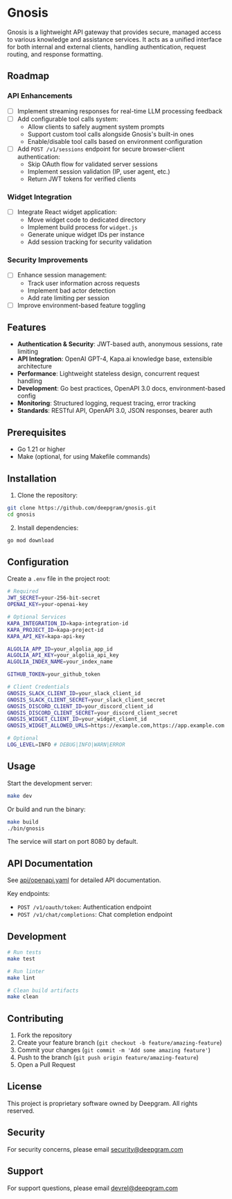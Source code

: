 # Gnosis

Gnosis is a lightweight API gateway that provides secure, managed access to various knowledge and assistance services. It acts as a unified interface for both internal and external clients, handling authentication, request routing, and response formatting.

## Roadmap

### API Enhancements

- [ ] Implement streaming responses for real-time LLM processing feedback
- [ ] Add configurable tool calls system:
  - Allow clients to safely augment system prompts
  - Support custom tool calls alongside Gnosis's built-in ones
  - Enable/disable tool calls based on environment configuration
- [ ] Add `POST /v1/sessions` endpoint for secure browser-client authentication:
  - Skip OAuth flow for validated server sessions
  - Implement session validation (IP, user agent, etc.)
  - Return JWT tokens for verified clients

### Widget Integration

- [ ] Integrate React widget application:
  - Move widget code to dedicated directory
  - Implement build process for `widget.js`
  - Generate unique widget IDs per instance
  - Add session tracking for security validation

### Security Improvements

- [ ] Enhance session management:
  - Track user information across requests
  - Implement bad actor detection
  - Add rate limiting per session
- [ ] Improve environment-based feature toggling

## Features

- **Authentication & Security**: JWT-based auth, anonymous sessions, rate limiting
- **API Integration**: OpenAI GPT-4, Kapa.ai knowledge base, extensible architecture
- **Performance**: Lightweight stateless design, concurrent request handling
- **Development**: Go best practices, OpenAPI 3.0 docs, environment-based config
- **Monitoring**: Structured logging, request tracing, error tracking
- **Standards**: RESTful API, OpenAPI 3.0, JSON responses, bearer auth

## Prerequisites

- Go 1.21 or higher
- Make (optional, for using Makefile commands)

## Installation

1. Clone the repository:

```sh
git clone https://github.com/deepgram/gnosis.git
cd gnosis
```

2. Install dependencies:

```sh
go mod download
```

## Configuration

Create a `.env` file in the project root:

```sh
# Required
JWT_SECRET=your-256-bit-secret
OPENAI_KEY=your-openai-key

# Optional Services
KAPA_INTEGRATION_ID=kapa-integration-id
KAPA_PROJECT_ID=kapa-project-id
KAPA_API_KEY=kapa-api-key

ALGOLIA_APP_ID=your_algolia_app_id
ALGOLIA_API_KEY=your_algolia_api_key
ALGOLIA_INDEX_NAME=your_index_name

GITHUB_TOKEN=your_github_token

# Client Credentials
GNOSIS_SLACK_CLIENT_ID=your_slack_client_id
GNOSIS_SLACK_CLIENT_SECRET=your_slack_client_secret
GNOSIS_DISCORD_CLIENT_ID=your_discord_client_id
GNOSIS_DISCORD_CLIENT_SECRET=your_discord_client_secret
GNOSIS_WIDGET_CLIENT_ID=your_widget_client_id
GNOSIS_WIDGET_ALLOWED_URLS=https://example.com,https://app.example.com

# Optional
LOG_LEVEL=INFO # DEBUG|INFO|WARN|ERROR
```

## Usage

Start the development server:

```sh
make dev
```

Or build and run the binary:

```sh
make build
./bin/gnosis
```

The service will start on port 8080 by default.

## API Documentation

See [api/openapi.yaml](./api/openapi.yaml) for detailed API documentation.

Key endpoints:

- `POST /v1/oauth/token`: Authentication endpoint
- `POST /v1/chat/completions`: Chat completion endpoint

## Development

```sh
# Run tests
make test

# Run linter
make lint

# Clean build artifacts
make clean
```

## Contributing

1. Fork the repository
2. Create your feature branch (`git checkout -b feature/amazing-feature`)
3. Commit your changes (`git commit -m 'Add some amazing feature'`)
4. Push to the branch (`git push origin feature/amazing-feature`)
5. Open a Pull Request

## License

This project is proprietary software owned by Deepgram. All rights reserved.

## Security

For security concerns, please email security@deepgram.com

## Support

For support questions, please email devrel@deepgram.com
